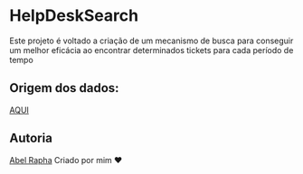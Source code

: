 # HelpDeskSearch
Este projeto é voltado a criação de um mecanismo de busca para conseguir um melhor eficácia ao encontrar determinados tickets para cada período de tempo

## Origem dos dados:
[AQUI](https://dados.gov.br/dataset/ifpr-helpdesk)

## Autoria
[Abel Rapha](https://www.linkedin.com/in/abel-rapha-data-science/)
Criado por mim ❤️
